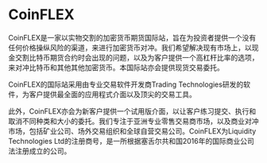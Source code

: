 # 

# CoinFLEX

CoinFLEX是一家以实物交割的加密货币期货国际站，旨在为投资者提供一个没有任何价格操纵风险的渠道，来进行加密货币对冲。我们希望解决现有市场上，以现金交割比特币期货合约时会出现的问题，以及为客户提供一个高杠杆比率的选项，来对冲比特币和其他其他加密货币。本国际站亦会提供现货交易委托。

CoinFLEX的国际站采用由专业交易软件开发商Trading Technologies研发的软件，为客户提供最全面的应用程式介面以及顶尖的交易工具。

此外，CoinFLEX亦会为新客户提供一个试用版介面，以让客户练习提交、执行和取消不同种类和大小的委托。我们专注于亚洲专业零售交易商市场，以及商业对冲市场，包括矿业公司、场外交易组织和全球自营交易公司。CoinFLEX为Liquidity Technologies Ltd的注册商号，是一所根据塞舌尔共和国2016年的国际商业公司法注册成立的公司。

